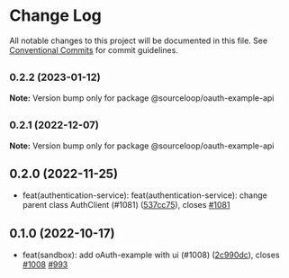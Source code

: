 # Change Log

All notable changes to this project will be documented in this file.
See [Conventional Commits](https://conventionalcommits.org) for commit guidelines.

## <small>0.2.2 (2023-01-12)</small>

**Note:** Version bump only for package @sourceloop/oauth-example-api





## <small>0.2.1 (2022-12-07)</small>

**Note:** Version bump only for package @sourceloop/oauth-example-api





## 0.2.0 (2022-11-25)

* feat(authentication-service): feat(authentication-service): change parent class AuthClient (#1081) ([537cc75](https://github.com/sourcefuse/loopback4-microservice-catalog/commit/537cc75)), closes [#1081](https://github.com/sourcefuse/loopback4-microservice-catalog/issues/1081)





## 0.1.0 (2022-10-17)

* feat(sandbox): add oAuth-example with ui (#1008) ([2c990dc](https://github.com/sourcefuse/loopback4-microservice-catalog/commit/2c990dc)), closes [#1008](https://github.com/sourcefuse/loopback4-microservice-catalog/issues/1008) [#993](https://github.com/sourcefuse/loopback4-microservice-catalog/issues/993)
